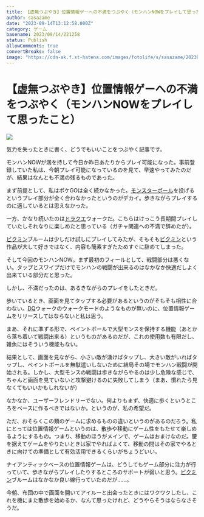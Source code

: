 ```yaml
---
title: 【虚無つぶやき】位置情報ゲーへの不満をつぶやく（モンハンNOWをプレイして思ったこと）
author: sasazame
date: "2023-09-14T13:12:58.000Z"
category: ゲーム
basename: 2023/09/14/221258
status: Publish
allowComments: true
convertBreaks: false
image: "https://cdn-ak.f.st-hatena.com/images/fotolife/s/sasazame/20230905/20230905172523.png"
---
```

# 【虚無つぶやき】位置情報ゲーへの不満をつぶやく（モンハンNOWをプレイして思ったこと）

![](https://cdn-ak.f.st-hatena.com/images/fotolife/s/sasazame/20230905/20230905172523.png)

気力を失ったときに書く、どうでもいいことをつぶやく記事です。

<!-- Extended Body -->

モンハンNOWが満を持して今日か昨日あたりからプレイ可能になった。事前登録していた私は、今朝プレイ可能になっているのを見て、早速やってみたのだが、結果はなんとも不満の残るものであった。

まず前提として、私はポケGOは全く続かなかった。[モンスターボール](https://d.hatena.ne.jp/keyword/%A5%E2%A5%F3%A5%B9%A5%BF%A1%BC%A5%DC%A1%BC%A5%EB)を投げるというプレイ部分が全く合わなかったというのがデカイ。歩きながらプレイするのに適しているとは思えなかった。

一方、かなり続いたのは[ドラクエ](https://d.hatena.ne.jp/keyword/%A5%C9%A5%E9%A5%AF%A5%A8)ウォークだ。こちらはけっこう長期間プレイしていたしそれなりに楽しめたと思っている（ガチャ関連への不満で辞めたが）。

[ピクミン](https://d.hatena.ne.jp/keyword/%A5%D4%A5%AF%A5%DF%A5%F3)ブルームは少しだけ試しにプレイしてみたが、そもそも[ピクミン](https://d.hatena.ne.jp/keyword/%A5%D4%A5%AF%A5%DF%A5%F3)という作品が大して好きではなく、内容も簡素すぎたためすぐに辞めてしまった。

そして今回のモンハンNOW。まず最初のフィールとして、戦闘部分は悪くない。タップとスワイプだけでモンハンの戦闘が出来るのはなかなか快適だしよく出来ている部分だと思った。

しかし、不満だったのは、あるきながらのプレイをしたときだ。

歩いているとき、画面を見てタップする必要があるというのがそもそも相性に合わない。[DQ](https://d.hatena.ne.jp/keyword/DQ)ウォークのウォークモードのようなものが無いのに、位置情報ゲームをリリースしてはならないと私は思う。

まあ、それに準ずる形で、ペイントボールで大型モンスを保持する機能（あとから落ち着いて戦闘出来る）というものがあるのだが、これの使用数も有限だし、雑魚にはそういう機能もない。

結果として、画面を見ながら、小さい敵が湧けばタップし、大きい敵がいればタップし、ペイントボールを無駄遣いしないために結局その場でモンハン戦闘が開始される。しかし、大型モンスの戦闘は歩きながらやるのは少し危険な感じで、ちゃんと画面を見ていないと攻撃避けるのに失敗してしまう（まあ、慣れたら見なくてもいいかもしれないが）

なかなか、ユーザーフレンドリーでない。何よりもまず、快適に歩くというところをベースに作るべきではないか。というのが、私の希望だ。

ただ、おそらくこの類のゲームに求めるものの違いというのがあるのだろう。私にとっては位置情報ゲームというのは、散歩や移動にゲーム性をもたせて楽しめるようにするもの。つまり、移動のほうがメインで、ゲームはおまけなのだ。腰を据えてゲームをやりたいときは家でやればよくて、移動の間はその家でやるときに向けての準備として有効活用できるくらいがちょうどいい。

ナイアンティックベースの位置情報ゲームは、どうしてもゲーム部分に注力が行っていて、歩きながらプレイしたりするところのサポートが弱いと思う。[ピクミン](https://d.hatena.ne.jp/keyword/%A5%D4%A5%AF%A5%DF%A5%F3)ブルームはなかなか良い線行っていたのだが……。

今朝、布団の中で画面を開いてアイルーと出会ったときにはワクワクしたし、これを機にまた散歩を始めるか、なんて思ったけれど、どうやらそうはならなさそうだ。